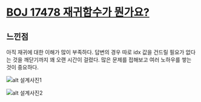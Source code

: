 # [BOJ 17478 재귀함수가 뭔가요?](https://www.acmicpc.net/problem/17478)

## 느낀점
아직 재귀에 대한 이해가 많이 부족하다. 답변의 경우 따로 idx 값을 건드릴 필요가 없다는 것을 깨닫기까지 꽤 오랜 시간이 걸렸다. 많은 문제를 접해보고 여러 노하우를 쌓는 것이 중요하다.

![alt 설계사진1](boj_17478_1.png)

![alt 설계사진2](boj_17478_2.png)
